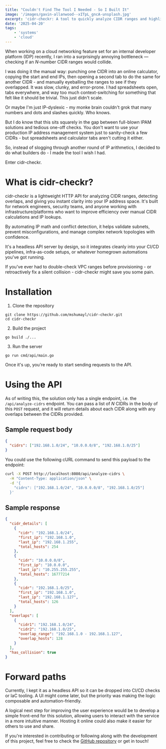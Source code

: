 ```yaml
---
title: "Couldn't Find The Tool I Needed - So I Built It"
image: '/images/gavin-allanwood--xITpL_gncA-unsplash.jpg'
excerpt: 'cidr-checkr: A tool to quickly analyze CIDR ranges and highlight overlaps - without full-blown IPAM solutions or the mess of spreadsheets and IP calculators.'
date: '2025-04-20'
tags: 
    - 'systems'
    - 'cloud'
---
```


When working on a cloud networking feature set for an internal developer platform (IDP) recently, I ran into a surprisingly annoying bottleneck — checking if an _N_-number CIDR ranges would collide.

I was doing it the manual way: punching one CIDR into an online calculator, copying the start and end IPs, then opening a second tab to do the same for another CIDR - and manually eyeballing the ranges to see if they overlapped. It was slow, clunky, and error-prone. I had spreadsheets open, tabs everywhere, and way too much context-switching for something that felt like it should be trivial. This just didn't scale.

Or maybe I'm just IP-dyslexic - my monke brain couldn't grok that many numbers and dots and slashes quickly. Who knows.

But I do know that this sits squarely in the gap between full-blown IPAM solutions and tedious one-off checks. You don't want to use your production IP address management system just to sanity-check a few CIDRs - but spreadsheets and calculator tabs aren't cutting it either.

So, instead of slogging through another round of IP arithmetics, I decided to do what builders do - I made the tool I wish I had.

Enter cidr-checkr.

# What is cidr-checkr?
cidr-checkr is a lightweight HTTP API for analyzing CIDR ranges, detecting overlaps, and giving you instant clarity into your IP address space. It's built for network engineers, security teams, and anyone working with infrastructure/platforms who want to improve efficiency over manual CIDR calculations and IP lookups.

By automating IP math and conflict detection, it helps validate subnets, prevent misconfigurations, and manage complex network topologies with confidence.

It's a headless API server by design, so it integrates cleanly into your CI/CD pipelines, infra-as-code setups, or whatever homegrown automations you've got running.

If you've ever had to double-check VPC ranges before provisioning - or retroactively fix a silent collision - cidr-checkr might save you some pain.

# Installation
1. Clone the repository
```
git clone https://github.com/mshumayl/cidr-checkr.git
cd cidr-checkr
```
2. Build the project
```
go build ./...
```
3. Run the server
```
go run cmd/api/main.go
```

Once it's up, you're ready to start sending requests to the API.

# Using the API
As of writing this, the solution only has a single endpoint, i.e. the `/api/analyze-cidrs` endpoint. You can pass a list of _N_ CIDRs in the body of this `POST` request, and it will return details about each CIDR along with any overlaps between the CIDRs provided.

## Sample request body
```json
{
  "cidrs": ["192.168.1.0/24", "10.0.0.0/8", "192.168.1.0/25"]
}
```

You could use the following cURL command to send this payload to the endpoint:
```bash
curl -X POST http://localhost:8080/api/analyze-cidrs \
  -H "Content-Type: application/json" \
  -d '{
    "cidrs": ["192.168.1.0/24", "10.0.0.0/8", "192.168.1.0/25"]
  }'
```

## Sample response
```json
{
  "cidr_details": [
    {
      "cidr": "192.168.1.0/24",
      "first_ip": "192.168.1.0",
      "last_ip": "192.168.1.255",
      "total_hosts": 254
    },
    {
      "cidr": "10.0.0.0/8",
      "first_ip": "10.0.0.0",
      "last_ip": "10.255.255.255",
      "total_hosts": 16777214
    },
    {
      "cidr": "192.168.1.0/25",
      "first_ip": "192.168.1.0",
      "last_ip": "192.168.1.127",
      "total_hosts": 126
    }
  ],
  "overlaps": [
    {
      "cidr1": "192.168.1.0/24",
      "cidr2": "192.168.1.0/25",
      "overlap_range": "192.168.1.0 - 192.168.1.127",
      "overlap_hosts": 128
    }
  ],
  "has_collision": true
}
```

# Forward paths
Currently, I kept it as a headless API so it can be dropped into CI/CD checks or IaC tooling. A UI might come later, but the priority was making the logic composable and automation-friendly.

A logical next step for improving the user experience would be to develop a simple front-end for this solution, allowing users to interact with the service in a more intuitive manner. Hosting it online could also make it easier for others to use and share.

If you're interested in contributing or following along with the development of this project, feel free to check the [GitHub repository](https://github.com/mshumayl/cidr-checkr) or get in touch!
